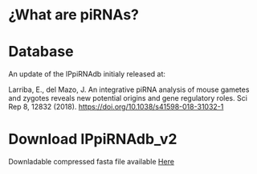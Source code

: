 # ¿What are piRNAs?


# Database 


An update of the IPpiRNAdb initialy released at:

Larriba, E., del Mazo, J. An integrative piRNA analysis of mouse gametes and zygotes reveals new potential origins and gene regulatory roles. Sci Rep 8, 12832 (2018). https://doi.org/10.1038/s41598-018-31032-1


# Download IPpiRNAdb_v2


Downladable compressed fasta file available <a href="https://drive.google.com/uc?export=download&confirm=9iBg&id=1Aq0kfv3zt6b7Pm2hxI19Sg0tJoLGNove">Here</a>





















